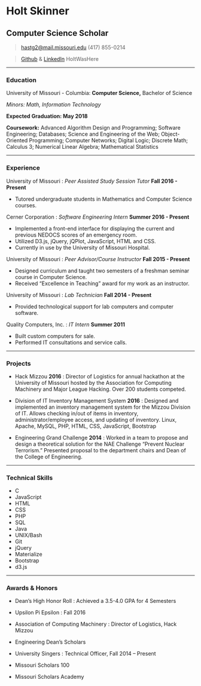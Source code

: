 # Holt Skinner
## Computer Science Scholar

> [hastg2@mail.missouri.edu](hastg2@mail.missouri.edu)
> (417) 855-0214

> [Github](https://github.com/HoltWasHere)
> &
> [LinkedIn](https://linkedin.com/in/HoltWasHere)
> HoltWasHere

------

### Education

University of Missouri - Columbia:
__Computer Science,__ Bachelor of Science

*Minors: Math, Information Technology*

  __Expected Graduation: May 2018__

  __Coursework:__ Advanced Algorithm Design and Programming; Software Engineering; Databases; Science and Engineering of the Web; Object-Oriented Programming; Computer Networks; Digital Logic; Discrete Math; Calculus 3; Numerical Linear Algebra; Mathematical Statistics

------

### Experience

University of Missouri
: *Peer Assisted Study Session Tutor*
  __Fall 2016 - Present__
  * Tutored undergraduate students in Mathematics and Computer Science courses.

Cerner Corporation
: *Software Engineering Intern*
  __Summer 2016 - Present__
  * Implemented a front-end interface for displaying the current and previous NEDOCS scores of an emergency room.
  * Utilized D3.js, jQuery, jQPlot, JavaScript, HTML and CSS.
  * Currently in use by the University of Missouri Hospital.

University of Missouri
: *Peer Advisor/Course Instructor*
  __Fall 2015 - Present__
  - Designed curriculum and taught two semesters of a freshman seminar course in Computer Science.
  - Received “Excellence in Teaching” award for my work as an instructor.

University of Missouri
: *Lab Technician*
  __Fall 2014 - Present__
  - Provided technological support for lab computers and computer software.

Quality Computers, Inc.
: *IT Intern*
  __Summer 2011__
  - Built custom computers for sale.
  - Performed IT consultations and service calls.

------

### Projects

* Hack Mizzou
  __2016__
  : Director of Logistics for annual hackathon at the University of Missouri hosted by the Association for Computing Machinery and Major League Hacking. Over 200 students competed.

* Division of IT Inventory Management System
  __2016__
  : Designed and implemented an inventory management system for the Mizzou Division of IT. Allows checking in/out of items in inventory, administrator/employee access, and updating of inventory. Linux, Apache, MySQL, PHP, HTML, CSS, JavaScript, Bootstrap

* Engineering Grand Challenge
  __2014__
  : Worked in a team to propose and design a theoretical solution for the NAE Challenge “Prevent Nuclear Terrorism.” Presented proposal to the department chairs and Dean of the College of Engineering.

-------

### Technical Skills

- C
- JavaScript
- HTML
- CSS
- PHP
- SQL
- Java
- UNIX/Bash
- Git
- jQuery
- Materialize
- Bootstrap
- d3.js

-------

### Awards & Honors

* Dean’s High Honor Roll
  : Achieved a 3.5-4.0 GPA for 4 Semesters

* Upsilon Pi Epsilon
  : Fall 2016

* Association of Computing Machinery
  : Director of Logistics, Hack Mizzou

* Engineering Dean’s Scholars

* University Singers
  : Technical Officer, Fall 2014 – Present

* Missouri Scholars 100

* Missouri Scholars Academy
